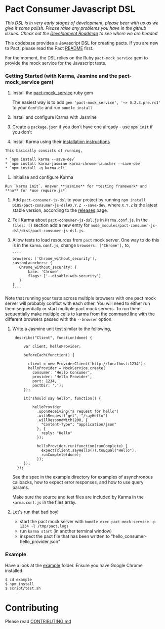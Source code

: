 # Pact Consumer Javascript DSL

_This DSL is in very early stages of development, please bear with us as we give it some polish. Please raise any problems you have in the github issues. Check out the [Development Roadmap](/ROADMAP.md) to see where we are headed._

This codebase provides a Javascript DSL for creating pacts. If you are new to Pact, please read the Pact [README](pact-readme) first.

For the moment, the DSL relies on the Ruby `pact-mock_service` gem to provide the mock service for the Javascript tests.

### Getting Started (with Karma, Jasmine and the pact-mock_service gem)

1. Install the [pact-mock_service](https://github.com/bethesque/pact-mock_service) ruby gem

   The easiest way is to add `gem 'pact-mock_service', '~> 0.2.3.pre.rc1'` to your `Gemfile` and run `bundle install`

1. Install and configure Karma with Jasmine

  1. Create a `package.json` if you don't have one already - use `npm init` if you don't

  1. Install Karma using their [installation instructions](http://karma-runner.github.io/0.12/intro/installation.html)

    This basically consists of running,

    * `npm install karma --save-dev`
    * `npm install karma-jasmine karma-chrome-launcher --save-dev`
    * `npm install -g karma-cli`

  1. Initialise and configure Karma

    Run `karma init`. Answer **jasmine** for *testing framework* and **no** for *use require.js*.

  1. Add `pact-consumer-js-dsl` to your project by running `npm install DiUS/pact-consumer-js-dsl#X.Y.Z --save-dev`, where `X.Y.Z` is the latest stable version, according to the [releases][releases] page.

  1. Tell Karma about `pact-consumer-js-dsl.js` in `karma.conf.js`. In the `files: []` section add a new entry for `node_modules/pact-consumer-js-dsl/dist/pact-consumer-js-dsl.js`.

  1. Allow tests to load resources from `pact` mock server. One way to do this is in the `karma.conf.js`, change `browsers: ['Chrome'],` to,

         ````
         browsers: ['Chrome_without_security'],
         customLaunchers: {
            Chrome_without_security: {
                base: 'Chrome',
                flags: ['--disable-web-security']
            }
         }
         ````

   Note that running your tests across multiple browsers with one pact mock server will probably conflict with each other. You will need to either run them sequentially or start multiple pact mock servers. To run them sequentially make multiple calls to karma from the command line with the different browsers passed with the `--browser` option.

1. Write a Jasmine unit test similar to the following,

        describe("Client", function(done) {

            var client, helloProvider;

            beforeEach(function() {

              client = new ProviderClient('http://localhost:1234');
              helloProvider = MockService.create(
                consumer: 'Hello Consumer',
                provider: 'Hello Provider',
                port: 1234,
                pactDir: '.');
            });

            it("should say hello", function() {

                helloProvider
                  .uponReceiving("a request for hello")
                  .withRequest("get", "/sayHello")
                  .willRespondWith(200, {
                    "Content-Type": "application/json"
                  }, {
                    reply: "Hello"
                  });

                  helloProvider.run(function(runComplete) {
                    expect(client.sayHello()).toEqual("Hello");
                    runComplete(done);
                  });
            });
         });

    See the spec in the example directory for examples of asynchronous callbacks, how to expect error responses, and how to use query params.

    Make sure the source and test files are included by Karma in the `karma.conf.js` in the files array.

1. Let's run that bad boy!

   * start the pact mock server with `bundle exec pact-mock-service -p 1234 -l /tmp/pact.logs`
   * run `karma start` (in another terminal window)
   * inspect the pact file that has been written to "hello_consumer-hello_provider.json"

### Example

Have a look at the [example](/example) folder. Ensure you have Google Chrome installed.

    $ cd example
    $ npm install
    $ script/test.sh

# Contributing

Please read [CONTRIBUTING.md](/CONTRIBUTING.md)

[pact-readme]: https://github.com/realestate-com-au/pact
[releases]: https://github.com/DiUS/pact-consumer-js-dsl/releases
